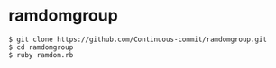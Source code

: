 # ramdomgroup
```
$ git clone https://github.com/Continuous-commit/ramdomgroup.git
$ cd ramdomgroup 
$ ruby ramdom.rb
```
